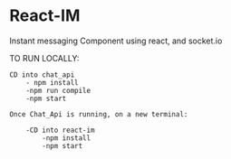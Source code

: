 # React-IM
Instant messaging Component using react, and socket.io


TO RUN LOCALLY:

    CD into chat_api
        - npm install
        -npm run compile
        -npm start
    
    Once Chat_Api is running, on a new terminal:

        -CD into react-im
            -npm install
            -npm start
